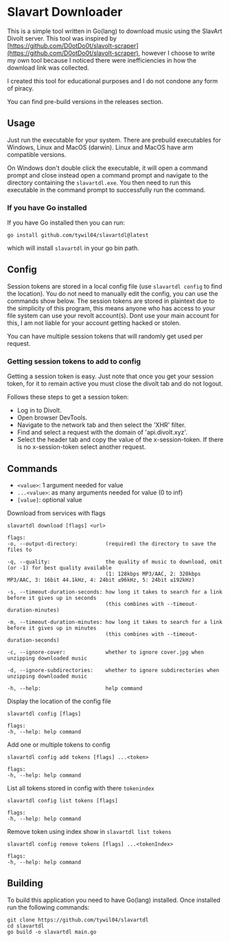 # Slavart Downloader
This is a simple tool written in Go(lang) to download music using the SlavArt Divolt server. This tool was inspired by [https://github.com/D0otDo0t/slavolt-scraper](https://github.com/D0otDo0t/slavolt-scraper), however I choose to write my own tool because I noticed there were inefficiencies in how the download link was collected.

I created this tool for educational purposes and I do not condone any form of piracy.

You can find pre-build versions in the releases section.

## Usage
Just run the executable for your system. There are prebuild executables for Windows, Linux and MacOS (darwin). Linux and MacOS have arm compatible versions.

On Windows don't double click the executable, it will open a command prompt and close instead open a command prompt and navigate to the directory containing the `slavartdl.exe`. You then need to run this executable in the command prompt to successfully run the command.

### If you have Go installed
If you have Go installed then you can run:
```
go install github.com/tywil04/slavartdl@latest
```
which will install `slavartdl` in your go bin path.

## Config
Session tokens are stored in a local config file (use `slavartdl config` to find the location). You do not need to manually edit the config, you can use the commands show below. The session tokens are stored in plaintext due to the simplicity of this program, this means anyone who has access to your file system can use your revolt account(s). Dont use your main account for this, I am not liable for your account getting hacked or stolen.

You can have multiple session tokens that will randomly get used per request.

### Getting session tokens to add to config
Getting a session token is easy. Just note that once you get your session token, for it to remain active you must close the divolt tab and do not logout.

Follows these steps to get a session token:
- Log in to Divolt.
- Open browser DevTools.
- Navigate to the network tab and then select the 'XHR' filter.
- Find and select a request with the domain of 'api.divolt.xyz'.
- Select the header tab and copy the value of the x-session-token. If there is no x-session-token select another request.

## Commands
- `<value>`: 1 argument needed for value
- `...<value>`: as many arguments needed for value (0 to inf)
- `[value]`: optional value

Download from services with flags
```
slavartdl download [flags] <url>

flags:
-o, --output-directory:         (required) the directory to save the files to

-q, --quality:                  the quality of music to download, omit (or -1) for best quality available
                                (1: 128kbps MP3/AAC, 2: 320kbps MP3/AAC, 3: 16bit 44.1kHz, 4: 24bit ≤96kHz, 5: 24bit ≤192kHz)

-s, --timeout-duration-seconds: how long it takes to search for a link before it gives up in seconds
                                (this combines with --timeout-duration-minutes)

-m, --timeout-duration-minutes: how long it takes to search for a link before it gives up in minutes
                                (this combines with --timeout-duration-seconds)

-c, --ignore-cover:             whether to ignore cover.jpg when unzipping downloaded music

-d, --ignore-subdirectories:    whether to ignore subdirectories when unzipping downloaded music

-h, --help:                     help command
```

Display the location of the config file
```
slavartdl config [flags] 

flags:
-h, --help: help command
```

Add one or multiple tokens to config
```
slavartdl config add tokens [flags] ...<token> 

flags:
-h, --help: help command
```

List all tokens stored in config with there `tokenindex`
```
slavartdl config list tokens [flags]

flags:
-h, --help: help command
```

Remove token using index show in `slavartdl list tokens`
```
slavartdl config remove tokens [flags] ...<tokenIndex>

flags:
-h, --help: help command
```

## Building
To build this application you need to have Go(lang) installed. Once installed run the following commands:
```
git clone https://github.com/tywil04/slavartdl
cd slavartdl
go build -o slavartdl main.go
```
